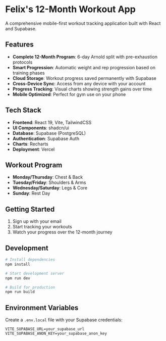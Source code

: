 # Felix's 12-Month Workout App

A comprehensive mobile-first workout tracking application built with React and Supabase.

## Features

- **Complete 12-Month Program**: 6-day Arnold split with pre-exhaustion protocols
- **Smart Progression**: Automatic weight and rep progression based on training phases
- **Cloud Storage**: Workout progress saved permanently with Supabase
- **Cross-Device Sync**: Access from any device with your account
- **Progress Tracking**: Visual charts showing strength gains over time
- **Mobile Optimized**: Perfect for gym use on your phone

## Tech Stack

- **Frontend**: React 19, Vite, TailwindCSS
- **UI Components**: shadcn/ui
- **Database**: Supabase (PostgreSQL)
- **Authentication**: Supabase Auth
- **Charts**: Recharts
- **Deployment**: Vercel

## Workout Program

- **Monday/Thursday**: Chest & Back
- **Tuesday/Friday**: Shoulders & Arms  
- **Wednesday/Saturday**: Legs & Core
- **Sunday**: Rest Day

## Getting Started

1. Sign up with your email
2. Start tracking your workouts
3. Watch your progress over the 12-month journey

## Development

```bash
# Install dependencies
npm install

# Start development server
npm run dev

# Build for production
npm run build
```

## Environment Variables

Create a `.env.local` file with your Supabase credentials:

```
VITE_SUPABASE_URL=your_supabase_url
VITE_SUPABASE_ANON_KEY=your_supabase_anon_key
```

